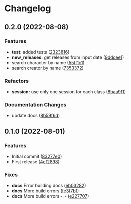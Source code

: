 # Changelog

## 0.2.0 (2022-08-08)
### Features

* **test:**  added tests ([2323816](https://github.com/pruizlezcano/comicgeeks/commit/23238164e778de6e786f127974a6fe7db2d18ec5))
* **new_releases:**  get releases from input date ([9ddcee1](https://github.com/pruizlezcano/comicgeeks/commit/9ddcee195154b9fbb9c8be4e787e26ba4c814318))
*  search character by name ([55ff1c1](https://github.com/pruizlezcano/comicgeeks/commit/55ff1c17c5a93463988eaf1d949a410e89fc2f7e))
*  search creator by name ([7353372](https://github.com/pruizlezcano/comicgeeks/commit/735337234ec9c8a865f4970cd0d68d9344438d9f))

### Refactors

* **session:**  use only one session for each class ([8baa9f1](https://github.com/pruizlezcano/comicgeeks/commit/8baa9f1f8c71a46351226ce81c796bf5cb634308))

### Documentation Changes

*  update docs ([8b59f6d](https://github.com/pruizlezcano/comicgeeks/commit/8b59f6d5989b160146564247aa6cbfc4410d9bf2))

## 0.1.0 (2022-08-01)

### Features

* Initial commit ([83277e0](https://github.com/pruizlezcano/comicgeeks/commit/83277e07bd17b4bd68684302cf6908759300f142))
* First release ([4ef2898](https://github.com/pruizlezcano/comicgeeks/commit/4ef28988ec751ad58187174eeb948539c3bfc6f6))

### Fixes
* **docs** Error building docs ([eb03282](https://github.com/pruizlezcano/comicgeeks/commit/eb03282f15c5684720fed27626cbff23f818455c))
* **docs** More build errors ([fe3f7b1](https://github.com/pruizlezcano/comicgeeks/commit/fe3f7b146c8ba5d098a8ed583511e6c833d55a01))
* **docs** More build errors -_- ([e227707](https://github.com/pruizlezcano/comicgeeks/commit/e2277079e7e0d56ef4963788dc42d0f176a85671))
